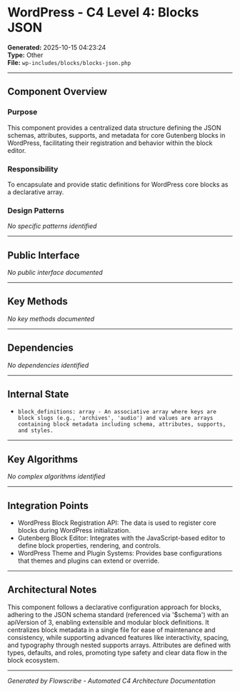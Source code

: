 # WordPress - C4 Level 4: Blocks JSON

**Generated:** 2025-10-15 04:23:24  
**Type:** Other  
**File:** `wp-includes/blocks/blocks-json.php`

---

## Component Overview

### Purpose
This component provides a centralized data structure defining the JSON schemas, attributes, supports, and metadata for core Gutenberg blocks in WordPress, facilitating their registration and behavior within the block editor.

### Responsibility
To encapsulate and provide static definitions for WordPress core blocks as a declarative array.

### Design Patterns
*No specific patterns identified*

---

## Public Interface

*No public interface documented*

---

## Key Methods

*No key methods documented*

---

## Dependencies

*No dependencies identified*

---

## Internal State

- `block_definitions: array - An associative array where keys are block slugs (e.g., 'archives', 'audio') and values are arrays containing block metadata including schema, attributes, supports, and styles.`

---

## Key Algorithms

*No complex algorithms identified*

---

## Integration Points

- WordPress Block Registration API: The data is used to register core blocks during WordPress initialization.
- Gutenberg Block Editor: Integrates with the JavaScript-based editor to define block properties, rendering, and controls.
- WordPress Theme and Plugin Systems: Provides base configurations that themes and plugins can extend or override.

---

## Architectural Notes

This component follows a declarative configuration approach for blocks, adhering to the JSON schema standard (referenced via '$schema') with an apiVersion of 3, enabling extensible and modular block definitions. It centralizes block metadata in a single file for ease of maintenance and consistency, while supporting advanced features like interactivity, spacing, and typography through nested supports arrays. Attributes are defined with types, defaults, and roles, promoting type safety and clear data flow in the block ecosystem.

---

*Generated by Flowscribe - Automated C4 Architecture Documentation*
